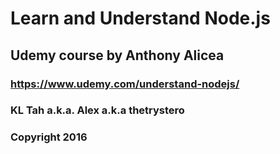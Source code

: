 # Learn and Understand Node.js
## Udemy course by Anthony Alicea
### https://www.udemy.com/understand-nodejs/

### KL Tah a.k.a. Alex a.k.a thetrystero
### Copyright 2016
